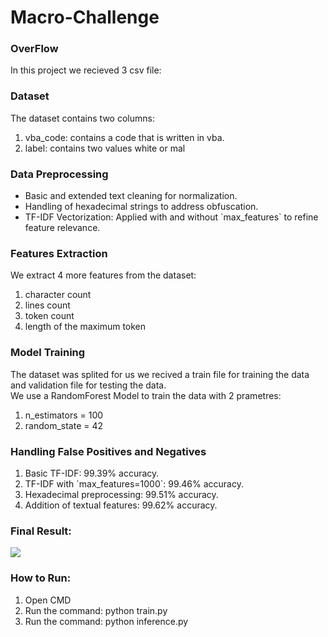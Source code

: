 # Macro-Challenge

### OverFlow
In this project we recieved 3 csv file: 

### Dataset
The dataset contains two columns:
<ol>
  <li>
    vba_code: contains a code that is written in vba.
  </li>
  <li>
    label: contains two values white or mal
  </li>
</ol>

### Data Preprocessing
<ul>
  <li>
    Basic and extended text cleaning for normalization.
  </li>
  <li>
    Handling of hexadecimal strings to address obfuscation.
  </li>
  <li>
    TF-IDF Vectorization: Applied with and without `max_features` to refine feature relevance.
  </li>
</ul>

### Features Extraction
We extract 4 more features from the dataset:
<ol>
  <li>character count</li>
  <li>lines count</li>
  <li>token count</li>
  <li>length of the maximum token</li>
</ol>

### Model Training
The dataset was splited for us we recived a train file for training the data and validation file for testing the data.<br>
We use a RandomForest Model to train the data with 2 prametres:
<ol>
  <li>n_estimators = 100</li>
  <li>random_state = 42</li>
</ol>

### Handling False Positives and Negatives
<ol>
  <li>Basic TF-IDF: 99.39% accuracy.</li>
  <li>TF-IDF with `max_features=1000`: 99.46% accuracy.</li>
  <li>Hexadecimal preprocessing: 99.51% accuracy.</li>
  <li>Addition of textual features: 99.62% accuracy.
</li>
</ol>

### Final Result:
<img src="https://github.com/AdnanAzem/Macro-Challenge/assets/88532380/fde5222d-23ba-4023-be02-1153d70f34aa">

### How to Run:
<ol>
  <li>Open CMD</li>
  <li>Run the command: python train.py</li>
  <li>Run the command: python inference.py</li>
</ol>
